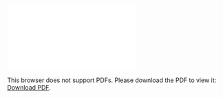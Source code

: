 <object data="christ-in-song/CIS1908pdfs/257.pdf" type="application/pdf" width="100%" height="1024px">
    <embed src="christ-in-song/CIS1908pdfs/257.pdf">
        <p>This browser does not support PDFs. Please download the PDF to view it: <a href="christ-in-song/CIS1908pdfs/257.pdf">Download PDF</a>.</p>
    </embed>
</object>
